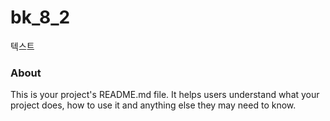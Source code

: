 bk_8_2
======

텍스트

### About

This is your project's README.md file. It helps users understand what your
project does, how to use it and anything else they may need to know.